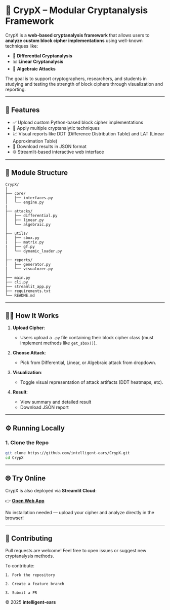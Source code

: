 # 🔐 CrypX – Modular Cryptanalysis Framework

CrypX is a **web-based cryptanalysis framework** that allows users to **analyze custom block cipher implementations** using well-known techniques like:

- 🧮 **Differential Cryptanalysis**
- 📊 **Linear Cryptanalysis**
- 🧠 **Algebraic Attacks**

The goal is to support cryptographers, researchers, and students in studying and testing the strength of block ciphers through visualization and reporting.

---

## 🚀 Features

- ✅ Upload custom Python-based block cipher implementations
- 🧠 Apply multiple cryptanalytic techniques
- 📈 Visual reports like DDT (Difference Distribution Table) and LAT (Linear Approximation Table)
- 📄 Download results in JSON format
- 🌐 Streamlit-based interactive web interface

---

## 🧱 Module Structure

```text
CrypX/
│
├── core/
│   ├── interfaces.py       
│   └── engine.py
|
├── attacks/
│   ├── differential.py      
│   ├── linear.py            
│   └── algebraic.py        
│
├── utils/
│   ├── sbox.py
|   ├── matrix.py
|   ├── gf.py          
│   └── dynamic_loader.py   
│
├── reports/
│   ├── generator.py
|   └── visualozer.py       
│
├── main.py
├── cli.py      
├── streamlit_app.py
├── requirements.txt    
└── README.md   
```
---

## 🧑‍💻 How It Works

1. **Upload Cipher**:
   - Users upload a `.py` file containing their block cipher class (must implement methods like `get_sbox()`).

2. **Choose Attack**:
   - Pick from Differential, Linear, or Algebraic attack from dropdown.

3. **Visualization**:
   - Toggle visual representation of attack artifacts (DDT heatmaps, etc).

4. **Result**:
   - View summary and detailed result
   - Download JSON report

---

## ⚙️ Running Locally

### 1. Clone the Repo

```bash
git clone https://github.com/intelligent-ears/CrypX.git
cd CrypX
```
---
## 🌐 Try Online

CrypX is also deployed via **Streamlit Cloud**:

👉 [**Open Web App**](https://crypx0.streamlit.app)

No installation needed — upload your cipher and analyze directly in the browser!

---

## 🤝 Contributing

Pull requests are welcome! Feel free to open issues or suggest new cryptanalysis methods.

To contribute:

    1. Fork the repository
    
    2. Create a feature branch
    
    3. Submit a PR


© 2025 **intelligent-ears**
